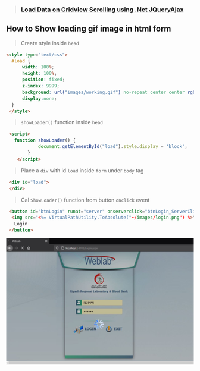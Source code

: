 
> ###  [Load Data on Gridview Scrolling using .Net JQueryAjax](https://www.aspforums.net/Threads/213272/Load-on-demand-data-in-GridView-with-Images-on-scroll-using-ASPNet-and-jQuery-AJAX/ "Load-on-demand-data-in-GridView-with-Images-on-scroll-using-ASPNet-and-jQuery-AJAX")

## How to Show loading gif image in html form 


> Create style inside `head`
```html
<style type="text/css">
  #load {
      width: 100%;
      height: 100%;
      position: fixed;
      z-index: 9999;
      background: url("images/working.gif") no-repeat center center rgba(0,0,0,0.25);
      display:none;
  }
 </style>
```
> `showLoader()` function inside `head` 

```html 
 <script>
   function showLoader() {
            document.getElementById("load").style.display = 'block';
        }    
    </script>
```

> Place a `div` with id `load` inside `form` under `body` tag 

```html
 <div id="load">
 </div>
```
> Cal `ShowLoader()` function from button `onclick` event    

```html
 <button id="btnLogin" runat="server" onserverclick="btnLogin_ServerClick" onclick="showLoader();">
  <img src="<%= VirtualPathUtility.ToAbsolute("~/images/login.png") %>" />
   Login
 </button>
```

![Loding...](https://github.com/mizanurrhman/angularHelps/blob/main/Images/ShowLoadingHtm.JPG "OutPut")
